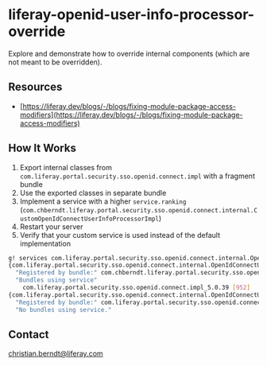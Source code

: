 # liferay-openid-user-info-processor-override
Explore and demonstrate how to override internal components (which are not meant to be overridden).

## Resources

* [https://liferay.dev/blogs/-/blogs/fixing-module-package-access-modifiers](https://liferay.dev/blogs/-/blogs/fixing-module-package-access-modifiers)

## How It Works

1. Export internal classes from `com.liferay.portal.security.sso.openid.connect.impl` with a fragment bundle
1. Use the exported classes in separate bundle
1. Implement a service with a higher `service.ranking` (`com.chberndt.liferay.portal.security.sso.openid.connect.internal.CustomOpenIdConnectUserInfoProcessorImpl`)
1. Restart your server  
1. Verify that your custom service is used instead of the default implementation

```bash
g! services com.liferay.portal.security.sso.openid.connect.internal.OpenIdConnectUserInfoProcessor
{com.liferay.portal.security.sso.openid.connect.internal.OpenIdConnectUserInfoProcessor}={service.id=3938, service.bundleid=2009, service.scope=bundle, component.name=com.chberndt.liferay.portal.security.sso.openid.connect.internal.CustomOpenIdConnectUserInfoProcessorImpl, component.id=6820}
  "Registered by bundle:" com.chberndt.liferay.portal.security.sso.openid.connect.internal_1.0.0 [2009]
  "Bundles using service"
    com.liferay.portal.security.sso.openid.connect.impl_5.0.39 [952]
{com.liferay.portal.security.sso.openid.connect.internal.OpenIdConnectUserInfoProcessor}={service.id=6567, service.bundleid=952, service.scope=bundle, component.name=com.liferay.portal.security.sso.openid.connect.internal.OpenIdConnectUserInfoProcessorImpl, component.id=1854}
  "Registered by bundle:" com.liferay.portal.security.sso.openid.connect.impl_5.0.39 [952]
  "No bundles using service."
```

## Contact

christian.berndt@liferay.com
